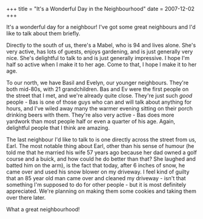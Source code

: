 +++
title = "It's a Wonderful Day in the Neighbourhood"
date = 2007-12-02
+++

It's a wonderful day for a neighbour! I've got some great neighbours and I'd like to talk about them briefly.

Directly to the south of us, there's a Mabel, who is 94 and lives alone. She's very active, has lots of guests, enjoys gardening, and is just generally very nice. She's delightful to talk to and is just generally impressive. I hope I'm half so active when I make it to her age. Come to that, I hope I make it to her age.

To our north, we have Basil and Evelyn, our younger neighbours. They're both mid-80s, with 21 grandchildren. Bas and Ev were the first people on the street that I met, and we're already quite close. They're just such _good_ people - Bas is one of those guys who can and will talk about anything for hours, and I've wiled away many the warmer evening sitting on their porch drinking beers with them. They're also very active - Bas does more yardwork than most people half or even a quarter of his age. Again, delightful people that I think are amazing.

The last neighbour I'd like to talk to is one directly across the street from us, Earl. The most notable thing about Earl, other than his sense of humour (he told me that he married his wife 57 years ago because her dad owned a golf course and a buick, and how could he do better than that? She laughed and batted him on the arm), is the fact that today, after 6 inches of snow, he came over and used his snow blower on my driveway. I feel kind of guilty that an 85 year old man came over and cleaned my driveway - isn't that something I'm supposed to do for other people - but it is most definitely appreciated. We're planning on making them some cookies and taking them over there later.

What a great neighbourhood!
